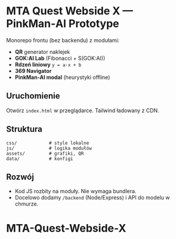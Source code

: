 # MTA Quest Webside X — PinkMan‑AI Prototype

Monorepo frontu (bez backendu) z modułami:
- **QR** generator naklejek
- **GOK:AI Lab** (Fibonacci + S(GOK:AI))
- **Rdzeń liniowy** `y = a·x + b`
- **369 Navigator**
- **PinkMan‑AI modal** (heurystyki offline)

## Uruchomienie
Otwórz `index.html` w przeglądarce. Tailwind ładowany z CDN.

## Struktura
```
css/            # style lokalne
js/             # logika modułów
assets/         # grafiki, QR
data/           # konfigi
```

## Rozwój
- Kod JS rozbity na moduły. Nie wymaga bundlera.
- Docelowo dodamy `/backend` (Node/Express) i API do modelu w chmurze.
# MTA-Quest-Webside-X
